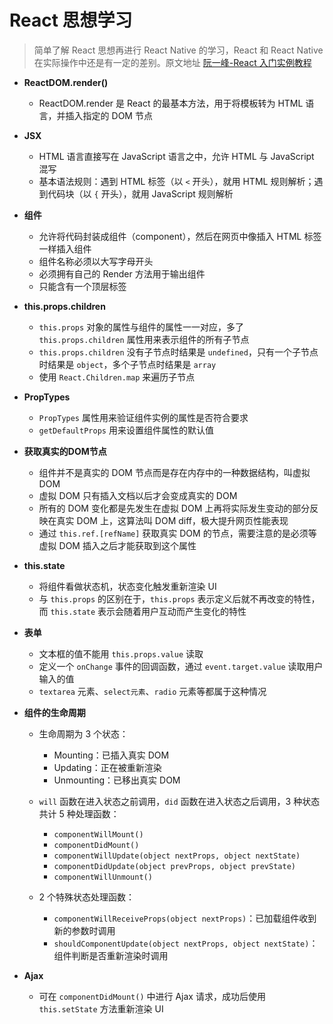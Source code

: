 # React 思想学习

> 简单了解 React 思想再进行 React Native 的学习，React 和 React Native 在实际操作中还是有一定的差别。原文地址 [阮一峰-React 入门实例教程
> ](http://www.ruanyifeng.com/blog/2015/秘钥03/react.html)

* __ReactDOM.render()__

    * ReactDOM.render 是 React 的最基本方法，用于将模板转为 HTML 语言，并插入指定的 DOM 节点

* __JSX__

    * HTML 语言直接写在 JavaScript 语言之中，允许 HTML 与 JavaScript 混写
    * 基本语法规则：遇到 HTML 标签（以 `<` 开头），就用 HTML 规则解析；遇到代码块（以 `{` 开头），就用 JavaScript 规则解析

* __组件__

    * 允许将代码封装成组件（component），然后在网页中像插入 HTML 标签一样插入组件
    * 组件名称必须以大写字母开头
    * 必须拥有自己的 Render 方法用于输出组件
    * 只能含有一个顶层标签

* __this.props.children__

    * `this.props`  对象的属性与组件的属性一一对应，多了  `this.props.children` 属性用来表示组件的所有子节点
    * `this.props.children` 没有子节点时结果是 `undefined`，只有一个子节点时结果是 `object`，多个子节点时结果是 `array`
    * 使用 `React.Children.map` 来遍历子节点

* __PropTypes__

    * `PropTypes`  属性用来验证组件实例的属性是否符合要求
    * `getDefaultProps` 用来设置组件属性的默认值

* __获取真实的DOM节点__

    * 组件并不是真实的 DOM 节点而是存在内存中的一种数据结构，叫虚拟 DOM
    * 虚拟 DOM 只有插入文档以后才会变成真实的 DOM
    * 所有的 DOM 变化都是先发生在虚拟 DOM 上再将实际发生变动的部分反映在真实 DOM 上，这算法叫
       DOM diff，极大提升网页性能表现
    * 通过 `this.ref.[refName]` 获取真实 DOM 的节点，需要注意的是必须等虚拟 DOM 插入之后才能获取到这个属性

* __this.state__

    * 将组件看做状态机，状态变化触发重新渲染 UI
    * 与 `this.props` 的区别在于，`this.props` 表示定义后就不再改变的特性，而 `this.state` 表示会随着用户互动而产生变化的特性

* __表单__

    * 文本框的值不能用 `this.props.value` 读取
    * 定义一个 `onChange` 事件的回调函数，通过 `event.target.value` 读取用户输入的值
    * `textarea` 元素、`select元素`、`radio` 元素等都属于这种情况

* __组件的生命周期__

    * 生命周期为 3 个状态：

        * Mounting：已插入真实 DOM
        * Updating：正在被重新渲染
        * Unmounting：已移出真实 DOM

    * `will` 函数在进入状态之前调用，`did` 函数在进入状态之后调用，3 种状态共计 5 种处理函数：

        * `componentWillMount()`
        * `componentDidMount()`
        * `componentWillUpdate(object nextProps, object nextState)`
        * `componentDidUpdate(object prevProps, object prevState)`
        * `componentWillUnmount()`

    * 2 个特殊状态处理函数：

        * `componentWillReceiveProps(object nextProps)`：已加载组件收到新的参数时调用
        * `shouldComponentUpdate(object nextProps, object nextState)`：组件判断是否重新渲染时调用

* __Ajax__ 

    * 可在 `componentDidMount()` 中进行 Ajax 请求，成功后使用 `this.setState` 方法重新渲染 UI

